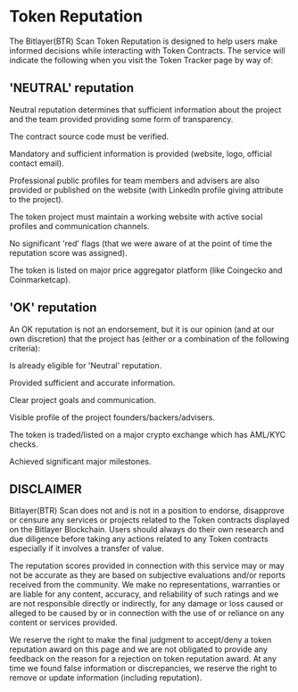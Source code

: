 # Token Reputation

The Bitlayer(BTR) Scan Token Reputation is designed to help users make informed decisions while interacting with Token Contracts. The service will indicate the following when you visit the Token Tracker page by way of:

## 'NEUTRAL' reputation

Neutral reputation determines that sufficient information about the project and the team provided providing some form of transparency.

The contract source code must be verified.

Mandatory and sufficient information is provided (website, logo, official contact email).

Professional public profiles for team members and advisers are also provided or published on the website (with LinkedIn profile giving attribute to the project).

The token project must maintain a working website with active social profiles and communication channels.

No significant 'red' flags (that we were aware of at the point of time the reputation score was assigned).

The token is listed on major price aggregator platform (like Coingecko and Coinmarketcap).

## 'OK' reputation

An OK reputation is not an endorsement, but it is our opinion (and at our own discretion) that the project has (either or a combination of the following criteria):

Is already eligible for 'Neutral' reputation.

Provided sufficient and accurate information.

Clear project goals and communication.

Visible profile of the project founders/backers/advisers.

The token is traded/listed on a major crypto exchange which has AML/KYC checks.

Achieved significant major milestones.

## DISCLAIMER

Bitlayer(BTR) Scan does not and is not in a position to endorse, disapprove or censure any services or projects related to the Token contracts displayed on the Bitlayer Blockchain. Users should always do their own research and due diligence before taking any actions related to any Token contracts especially if it involves a transfer of value.

The reputation scores provided in connection with this service may or may not be accurate as they are based on subjective evaluations and/or reports received from the community. We make no representations, warranties or are liable for any content, accuracy, and reliability of such ratings and we are not responsible directly or indirectly, for any damage or loss caused or alleged to be caused by or in connection with the use of or reliance on any content or services provided.

We reserve the right to make the final judgment to accept/deny a token reputation award on this page and we are not obligated to provide any feedback on the reason for a rejection on token reputation award. At any time we found false information or discrepancies, we reserve the right to remove or update information (including reputation).

